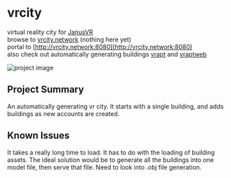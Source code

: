 # vrcity
virtual reality city for [JanusVR](http://www.janusvr.com/) <br>
browse to [vrcity.network](http://vrcity.network) (nothing here yet) <br>
portal to [http://vrcity.network:8080](http://vrcity.network:8080) <br>
also check out automatically generating buildings [vrapt](https://github.com/erictrose/vrapt.xyz) and [vraptweb](https://github.com/erictrose/vraptweb.xyz) <br>

![project image](http://i.imgur.com/8MbrZ8w.jpg)
## Project Summary
An automatically generating vr city. It starts with a single building, and adds buildings as new accounts are created. <br>

## Known Issues
It takes a really long time to load. It has to do with the loading of building assets. The ideal solution would be to generate all the buildings into one model file, then serve that file. Need to look into .obj file generation.
